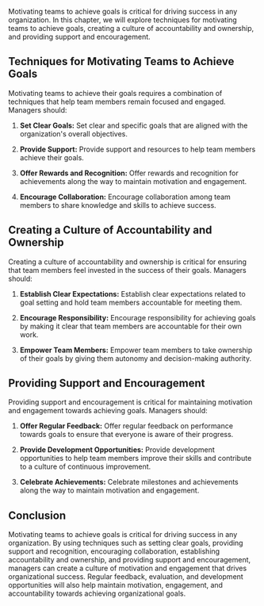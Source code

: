 
Motivating teams to achieve goals is critical for driving success in any organization. In this chapter, we will explore techniques for motivating teams to achieve goals, creating a culture of accountability and ownership, and providing support and encouragement.

Techniques for Motivating Teams to Achieve Goals
------------------------------------------------

Motivating teams to achieve their goals requires a combination of techniques that help team members remain focused and engaged. Managers should:

1. **Set Clear Goals:** Set clear and specific goals that are aligned with the organization's overall objectives.

2. **Provide Support:** Provide support and resources to help team members achieve their goals.

3. **Offer Rewards and Recognition:** Offer rewards and recognition for achievements along the way to maintain motivation and engagement.

4. **Encourage Collaboration:** Encourage collaboration among team members to share knowledge and skills to achieve success.

Creating a Culture of Accountability and Ownership
--------------------------------------------------

Creating a culture of accountability and ownership is critical for ensuring that team members feel invested in the success of their goals. Managers should:

1. **Establish Clear Expectations:** Establish clear expectations related to goal setting and hold team members accountable for meeting them.

2. **Encourage Responsibility:** Encourage responsibility for achieving goals by making it clear that team members are accountable for their own work.

3. **Empower Team Members:** Empower team members to take ownership of their goals by giving them autonomy and decision-making authority.

Providing Support and Encouragement
-----------------------------------

Providing support and encouragement is critical for maintaining motivation and engagement towards achieving goals. Managers should:

1. **Offer Regular Feedback:** Offer regular feedback on performance towards goals to ensure that everyone is aware of their progress.

2. **Provide Development Opportunities:** Provide development opportunities to help team members improve their skills and contribute to a culture of continuous improvement.

3. **Celebrate Achievements:** Celebrate milestones and achievements along the way to maintain motivation and engagement.

Conclusion
----------

Motivating teams to achieve goals is critical for driving success in any organization. By using techniques such as setting clear goals, providing support and recognition, encouraging collaboration, establishing accountability and ownership, and providing support and encouragement, managers can create a culture of motivation and engagement that drives organizational success. Regular feedback, evaluation, and development opportunities will also help maintain motivation, engagement, and accountability towards achieving organizational goals.
